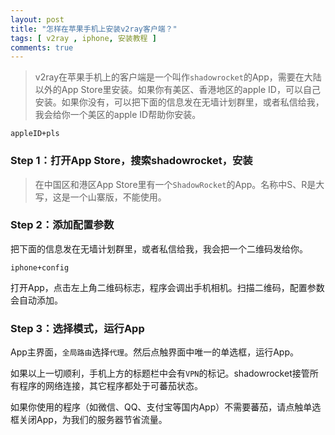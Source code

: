 ```yaml
---
layout: post
title: "怎样在苹果手机上安装v2ray客户端？"
tags: [ v2ray , iphone, 安装教程 ]
comments: true
---
```


> v2ray在苹果手机上的客户端是一个叫作`shadowrocket`的App，需要在大陆以外的App Store里安装。如果你有美区、香港地区的apple ID，可以自己安装。如果你没有，可以把下面的信息发在无墙计划群里，或者私信给我，我会给你一个美区的apple ID帮助你安装。

```
appleID+pls
```

### Step 1：打开App Store，搜索shadowrocket，安装

> 在中国区和港区App Store里有一个`ShadowRocket`的App。名称中S、R是大写，这是一个山寨版，不能使用。

### Step 2：添加配置参数

把下面的信息发在无墙计划群里，或者私信给我，我会把一个二维码发给你。

```
iphone+config
```

打开App，点击左上角二维码标志，程序会调出手机相机。扫描二维码，配置参数会自动添加。

### Step 3：选择模式，运行App

App主界面，`全局路由`选择`代理`。然后点触界面中唯一的单选框，运行App。

如果以上一切顺利，手机上方的标题栏中会有`VPN`的标记。shadowrocket接管所有程序的网络连接，其它程序都处于可蕃茄状态。

如果你使用的程序（如微信、QQ、支付宝等国内App）不需要蕃茄，请点触单选框关闭App，为我们的服务器节省流量。
